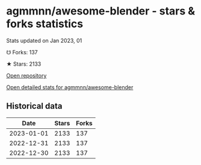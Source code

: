 # agmmnn/awesome-blender - stars & forks statistics

Stats updated on Jan 2023, 01

☋ Forks: 137

★ Stars: 2133

[Open repository](https://github.com/agmmnn/awesome-blender)

[Open detailed stats for agmmnn/awesome-blender](https://reviewgithub.com/rep/agmmnn/awesome-blender)

## Historical data
| Date | Stars | Forks |
|------|-------|-------|
| 2023-01-01 | 2133 | 137 | 
| 2022-12-31 | 2133 | 137 | 
| 2022-12-30 | 2133 | 137 | 

